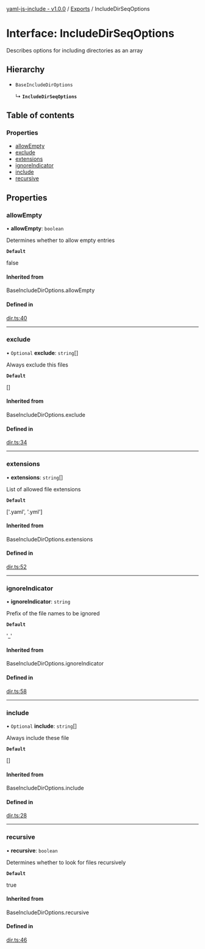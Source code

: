 [yaml-js-include - v1.0.0](../README.md) / [Exports](../modules.md) / IncludeDirSeqOptions

# Interface: IncludeDirSeqOptions

Describes options for including directories as an array

## Hierarchy

- `BaseIncludeDirOptions`

  ↳ **`IncludeDirSeqOptions`**

## Table of contents

### Properties

- [allowEmpty](IncludeDirSeqOptions.md#allowempty)
- [exclude](IncludeDirSeqOptions.md#exclude)
- [extensions](IncludeDirSeqOptions.md#extensions)
- [ignoreIndicator](IncludeDirSeqOptions.md#ignoreindicator)
- [include](IncludeDirSeqOptions.md#include)
- [recursive](IncludeDirSeqOptions.md#recursive)

## Properties

### allowEmpty

• **allowEmpty**: `boolean`

Determines whether to allow empty entries

**`Default`**

false

#### Inherited from

BaseIncludeDirOptions.allowEmpty

#### Defined in

[dir.ts:40](https://github.com/dbondarchuk/yaml-js-include/blob/0d38f47/src/dir.ts#L40)

___

### exclude

• `Optional` **exclude**: `string`[]

Always exclude this files

**`Default`**

[]

#### Inherited from

BaseIncludeDirOptions.exclude

#### Defined in

[dir.ts:34](https://github.com/dbondarchuk/yaml-js-include/blob/0d38f47/src/dir.ts#L34)

___

### extensions

• **extensions**: `string`[]

List of allowed file extensions

**`Default`**

['.yaml', '.yml']

#### Inherited from

BaseIncludeDirOptions.extensions

#### Defined in

[dir.ts:52](https://github.com/dbondarchuk/yaml-js-include/blob/0d38f47/src/dir.ts#L52)

___

### ignoreIndicator

• **ignoreIndicator**: `string`

Prefix of the file names to be ignored

**`Default`**

'_'

#### Inherited from

BaseIncludeDirOptions.ignoreIndicator

#### Defined in

[dir.ts:58](https://github.com/dbondarchuk/yaml-js-include/blob/0d38f47/src/dir.ts#L58)

___

### include

• `Optional` **include**: `string`[]

Always include these file

**`Default`**

[]

#### Inherited from

BaseIncludeDirOptions.include

#### Defined in

[dir.ts:28](https://github.com/dbondarchuk/yaml-js-include/blob/0d38f47/src/dir.ts#L28)

___

### recursive

• **recursive**: `boolean`

Determines whether to look for files recursively

**`Default`**

true

#### Inherited from

BaseIncludeDirOptions.recursive

#### Defined in

[dir.ts:46](https://github.com/dbondarchuk/yaml-js-include/blob/0d38f47/src/dir.ts#L46)
